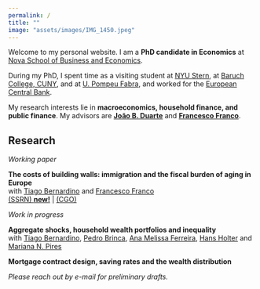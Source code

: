 ```yaml
---
permalink: /
title: ""
image: "assets/images/IMG_1450.jpeg"
---
```



Welcome to my personal website. I am a **PhD candidate in Economics** at [Nova School of Business and Economics](http://novasbe.pt). 

During my PhD, I spent time as a visiting student at [NYU Stern](https://www.stern.nyu.edu/experience-stern/about/departments-centers-initiatives/academic-departments/finance), at [Baruch College, CUNY](https://zicklin.baruch.cuny.edu/Department/real-estate-faculty/), and at [U. Pompeu Fabra](https://www.upf.edu/web/econ/), and worked for the [European Central Bank](https://www.ecb.europa.eu/home/html/index.en.html).

My research interests lie in **macroeconomics, household finance, and public finance**. My advisors are [**João B. Duarte**](https://jbduarte.com) and [**Francesco Franco**](https://www.novasbe.unl.pt/en/faculty-research/faculty/faculty-detail/id/55/francesco-franco).


## Research

_Working paper_

**The costs of building walls: immigration and the fiscal burden of aging in Europe** <br> with [Tiago Bernardino](https://www.su.se/english/profiles/tibe6711-1.511719) and [Francesco Franco](https://www.novasbe.unl.pt/en/faculty-research/faculty/faculty-detail/id/55/francesco-franco)<br> [(SSRN) **new!**](https://papers.ssrn.com/sol3/papers.cfm?abstract_id=4932922) | 
[(CGO)](https://www.thecgo.org/wp-content/uploads/2024/02/CGO-2024-Immigration-WorkingPaper-Feb-CostsofBuildingWalls.pdf)

_Work in progress_

**Aggregate shocks, household wealth portfolios and inequality** <br> with [Tiago Bernardino](https://www.tiagobernardino.com), [Pedro Brinca](https://pedrobrinca.pt), [Ana Melissa Ferreira](https://www2.novasbe.unl.pt/en/programs/phds/phd-in-economics-finance/phd-students/current-phd-students/id/209/melissa-ferreira), [Hans Holter](https://sites.google.com/site/hansaholter/) and [Mariana N. Pires](http://www.mariananetopires.com)

**Mortgage contract design, saving rates and the wealth distribution**

_Please reach out by e-mail for preliminary drafts._
